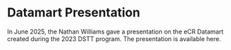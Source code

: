 # Datamart Presentation

In June 2025, the Nathan Williams gave a presentation on the eCR Datamart created during the 2023 DSTT program. The presentation is available here.
